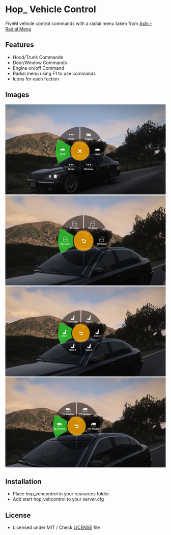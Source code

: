 # Hop_ Vehicle Control
FiveM vehicle control commands with a radial menu taken from [Axln - Radial Menu](https://github.com/axln/radial-menu-js)
## Features
- Hood/Trunk Commands
- Door/Window Commands
- Engine on/off Command
- Radial menu using F1 to use commands
- Icons for each fuction
## Images
![Example](examples/main.jpg)
![Doors](examples/doors.jpg)
![Seats](examples/seats.jpg)
![Windows](examples/windows.jpg)
## Installation
- Place hop_vehcontrol in your resources folder.
- Add start hop_vehcontrol to your server.cfg
## License
- Licensed under MIT / Check [LICENSE](/LICENSE) file
